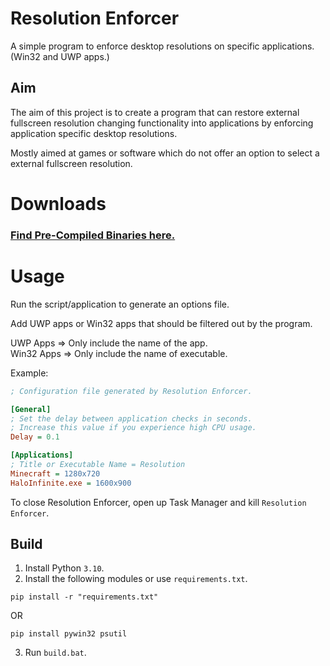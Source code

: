 # Resolution Enforcer
A simple program to enforce desktop resolutions on specific applications. (Win32 and UWP apps.)

## Aim
The aim of this project is to create a program that can restore external fullscreen resolution changing functionality into applications by enforcing application specific desktop resolutions.    

Mostly aimed at games or software which do not offer an option to select a external fullscreen resolution. 

# Downloads
### [Find Pre-Compiled Binaries here.](https://github.com/Aetopia/Resolution-Enforcer/releases)

# Usage
Run the script/application to generate an options file.        

Add UWP apps or Win32 apps that should be filtered out by the program.        

UWP Apps => Only include the name of the app.        
Win32 Apps => Only include the name of executable.         

Example:
```ini
; Configuration file generated by Resolution Enforcer.

[General]
; Set the delay between application checks in seconds.
; Increase this value if you experience high CPU usage.
Delay = 0.1  

[Applications]
; Title or Executable Name = Resolution
Minecraft = 1280x720
HaloInfinite.exe = 1600x900
```

To close Resolution Enforcer, open up Task Manager and kill `Resolution Enforcer`.

## Build
1. Install Python `3.10`.
2. Install the following modules or use `requirements.txt`.
```
pip install -r "requirements.txt" 
```
OR
```
pip install pywin32 psutil
```
3. Run `build.bat`.

